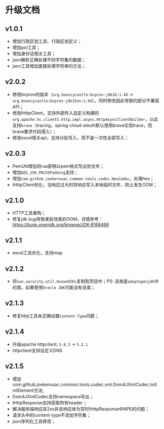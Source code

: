 # 升级文档
## v1.0.1
- 增加行政区划工具、行政区划定义；
- 增加poi工具；
- 增加身份证相关工具；
- json解析正确处理不同字符集的数据；
- json工具增加直接处理字符串的方法；

## v2.0.2
- 修改bcprov的版本（`org.bouncycastle:bcprov-jdk16:1.46` -> `org.bouncycastle:bcprov-jdk15on:1.64`），同时修改因此导致的部分不兼容API；
- 修改IHttpClient，支持外部传入自定义构建的`org.apache.hc.client5.http.impl.async.HttpAsyncClientBuilder`，以此支持`brave`（tracing，spring-cloud-sleuth默认使用brave实现trace，而brave要求代码侵入）；
- 修改excel相关api，支持分批写入，而不是一次性全部写入；

## v2.0.3
- PemUtil增加将rsa密钥以pem格式写出到文件；
- 增加`AES_256_PKCS5Padding`支持；
- 增加`com.github.joekerouac.common.tools.codec.HexCodec`，处理hex；
- IHttpClient优化，当响应过大时将响应写入本地临时文件，防止发生OOM；

## v2.1.0
- HTTP工具重构；
- 修复jdk bug导致某些场景的OOM，详情参考：https://bugs.openjdk.org/browse/JDK-8168469

## v2.1.1
- excel工具优化，支持map

## v2.1.2
- 将`sun.security.util.KnownOIDs`复制到项目中；PS: 该类是`adoptopenjdk`中的类，如果使用`Oracle JDK`可能没有该类；

## v2.1.3
- 修复http工具未正确设置`Content-Type`问题；

## v2.1.4
- 升级apache httpclient; `5.0.3` -> `5.2.1`
- httpclient支持自定义DNS

## v2.1.5
- 增加com.github.joekerouac.common.tools.codec.xml.Dom4JXmlCodec.toXmlElement方法;
- Dom4JXmlCodec支持namespace写出；
- IHttpResponse支持获取所有header；
- 解决服务端响应非2xx并且响应体为空时IHttpResponse中NPE的问题；
- 请求头中的content-type不添加字符集；
- json序列化工具修改；
